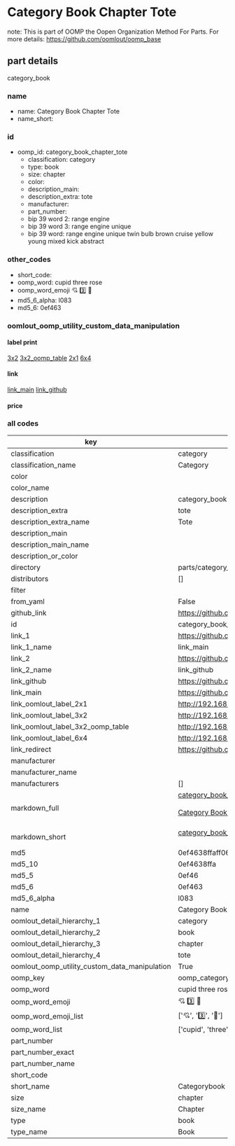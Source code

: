 # Category Book Chapter Tote  

note: This is part of OOMP the Oopen Organization Method For Parts. For more details: https://github.com/oomlout/oomp_base

##  part details
  



category_book



### name
* name: Category Book Chapter Tote
* name_short: 
### id
* oomp_id: category_book_chapter_tote
  * classification: category
  * type: book
  * size: chapter
  * color: 
  * description_main: 
  * description_extra: tote
  * manufacturer: 
  * part_number: 
  * bip 39 word 2: range engine
  * bip 39 word 3: range engine unique
  * bip 39 word: range engine unique twin bulb brown cruise yellow young mixed kick abstract

### other_codes
* short_code: 
* oomp_word: cupid three rose
* oomp_word_emoji :cupid: :three: :rose:
* md5_6_alpha: l083
* md5_6: 0ef463






### oomlout_oomp_utility_custom_data_manipulation
#### label print
[3x2](http://192.168.1.245:1112/?label=oomp%20l083)
[3x2_oomp_table](http://192.168.1.108:1112/?label=oomp%20l083)
[2x1](http://192.168.1.242:1112/?label=oomp%20l083)
[6x4](http://192.168.1.55:1112/?label=oomp%20l083)    

#### link

[link_main](https://github.com/oomlout/oomlout_oomp_version_1_messy/tree/main/parts/category_book_chapter_tote) [link_github](https://github.com/oomlout/oomlout_oomp_version_1_messy/tree/main/parts/category_book_chapter_tote)                             

#### price







### all codes 
| key | value |  
| --- | --- |  
| classification | category |  
| classification_name | Category |  
| color |  |  
| color_name |  |  
| description | category_book |  
| description_extra | tote |  
| description_extra_name | Tote |  
| description_main |  |  
| description_main_name |  |  
| description_or_color |   |  
| directory | parts/category_book_chapter_tote |  
| distributors | [] |  
| filter |  |  
| from_yaml | False |  
| github_link | https://github.com/oomlout/oomlout_oomp_part_src/tree/main/parts/category_book_chapter_tote |  
| id | category_book_chapter_tote |  
| link_1 | https://github.com/oomlout/oomlout_oomp_version_1_messy/tree/main/parts/category_book_chapter_tote |  
| link_1_name | link_main |  
| link_2 | https://github.com/oomlout/oomlout_oomp_version_1_messy/tree/main/parts/category_book_chapter_tote |  
| link_2_name | link_github |  
| link_github | https://github.com/oomlout/oomlout_oomp_version_1_messy/tree/main/parts/category_book_chapter_tote |  
| link_main | https://github.com/oomlout/oomlout_oomp_version_1_messy/tree/main/parts/category_book_chapter_tote |  
| link_oomlout_label_2x1 | http://192.168.1.242:1112/?label=oomp%20l083 |  
| link_oomlout_label_3x2 | http://192.168.1.245:1112/?label=oomp%20l083 |  
| link_oomlout_label_3x2_oomp_table | http://192.168.1.108:1112/?label=oomp%20l083 |  
| link_oomlout_label_6x4 | http://192.168.1.55:1112/?label=oomp%20l083 |  
| link_redirect | https://github.com/oomlout/oomlout_oomp_version_1_messy/tree/main/parts/category_book_chapter_tote |  
| manufacturer |  |  
| manufacturer_name |  |  
| manufacturers | [] |  
| markdown_full | [category_book_chapter_tote](none)<br>[](none)<br>[Category Book Chapter Tote](none)<br><br> |  
| markdown_short | [category_book_chapter_tote](none)<br><br> |  
| md5 | 0ef4638ffaff0694740efeb7db129d8e |  
| md5_10 | 0ef4638ffa |  
| md5_5 | 0ef46 |  
| md5_6 | 0ef463 |  
| md5_6_alpha | l083 |  
| name | Category Book Chapter Tote |  
| oomlout_detail_hierarchy_1 | category |  
| oomlout_detail_hierarchy_2 | book |  
| oomlout_detail_hierarchy_3 | chapter |  
| oomlout_detail_hierarchy_4 | tote |  
| oomlout_oomp_utility_custom_data_manipulation | True |  
| oomp_key | oomp_category_book_chapter_tote |  
| oomp_word | cupid three rose |  
| oomp_word_emoji | :cupid: :three: :rose: |  
| oomp_word_emoji_list | [':cupid:', ':three:', ':rose:'] |  
| oomp_word_list | ['cupid', 'three', 'rose'] |  
| part_number |  |  
| part_number_exact |  |  
| part_number_name |  |  
| short_code |  |  
| short_name | Categorybook |  
| size | chapter |  
| size_name | Chapter |  
| type | book |  
| type_name | Book |  
